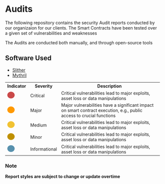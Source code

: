 # Audits

The following repository contains the security Audit reports conducted by our organizaion for our clients. The Smart Contracts have been tested over a given set of vulnerabilities and weaknesses

The Audits are conducted both manually, and through open-source tools
## Software Used
<ul>
  <li><a href="https://github.com/crytic/slither">Slither</a></li>
  <li><a href="https://github.com/ConsenSys/mythril">Mythril</a></li>
</ul>
 <table>
  <tr>
  <th>Indicator</th>
  <th>Severity</th>
  <th>Description</th>
  </tr>
  <tr>
    <td><img src="https://github.com/lapitstechnologies/audits/blob/main/Images/image13.png" alt="Critical"></td>
    <td>Critical</td>
    <td>Critical vulnerabilities lead to major exploits, asset loss or data manipulations</td>
  </tr>
  <tr>
    <td><img src="https://github.com/lapitstechnologies/audits/blob/main/Images/image3.png" alt="Major"></td>
    <td>Major</td>
    <td>Major vulnerabilities have a significant impact on smart contract execution, e.g., public access to crucial functions</td>
  </tr>
  <tr>
    <td><img src="https://github.com/lapitstechnologies/audits/blob/main/Images/image9.png" alt="Medium"></td>
    <td>Medium</td>
    <td>Critical vulnerabilities lead to major exploits, asset loss or data manipulations</td>
  </tr>
  <tr>
    <td><img src="https://github.com/lapitstechnologies/audits/blob/main/Images/image8.png" alt="Minor"></td>
    <td>Minor</td>
    <td>Critical vulnerabilities lead to major exploits, asset loss or data manipulations</td>
  </tr>
  <tr>
    <td><img src="https://github.com/lapitstechnologies/audits/blob/main/Images/image4.png" alt="Informational"></td>
    <td>Informational</td>
    <td>Critical vulnerabilities lead to major exploits, asset loss or data manipulations</td>
  </tr>
 </table>


### Note
<b>Report styles are subject to change or update overtime</b>
